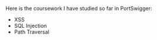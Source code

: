 Here is the coursework I have studied so far in PortSwigger:
- XSS
- SQL Injection
- Path Traversal
